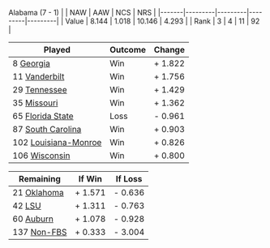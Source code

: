 Alabama (7 - 1)
|       |   NAW   |   AAW   |   NCS   |   NRS   |
|-------|---------|---------|---------|---------|
| Value |   8.144 |   1.018 |  10.146 |   4.293 |
| Rank  |       3 |       4 |      11 |      92 |

| Played                    | Outcome    |  Change  |
|---------------------------|------------|----------|
|   8 [Georgia               ](Georgia.md)| Win        | +  1.822 |
|  11 [Vanderbilt            ](Vanderbilt.md)| Win        | +  1.756 |
|  29 [Tennessee             ](Tennessee.md)| Win        | +  1.429 |
|  35 [Missouri              ](Missouri.md)| Win        | +  1.362 |
|  65 [Florida State         ](FloridaState.md)| Loss       | -  0.961 |
|  87 [South Carolina        ](SouthCarolina.md)| Win        | +  0.903 |
| 102 [Louisiana-Monroe      ](LouisianaMonroe.md)| Win        | +  0.826 |
| 106 [Wisconsin             ](Wisconsin.md)| Win        | +  0.800 |

| Remaining                 |  If Win  |  If Loss |
|---------------------------|----------|----------|
|  21 [Oklahoma              ](Oklahoma.md)| +  1.571 | -  0.636 |
|  42 [LSU                   ](LSU.md)| +  1.311 | -  0.763 |
|  60 [Auburn                ](Auburn.md)| +  1.078 | -  0.928 |
| 137 [Non-FBS               ](NonFBS.md)| +  0.333 | -  3.004 |

